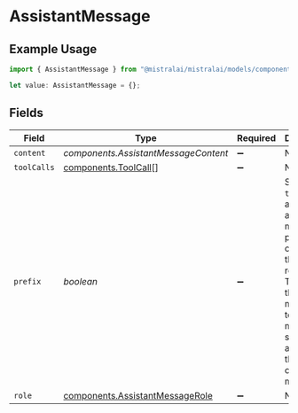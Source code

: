 # AssistantMessage

## Example Usage

```typescript
import { AssistantMessage } from "@mistralai/mistralai/models/components";

let value: AssistantMessage = {};
```

## Fields

| Field                                                                                                                                                                                                  | Type                                                                                                                                                                                                   | Required                                                                                                                                                                                               | Description                                                                                                                                                                                            |
| ------------------------------------------------------------------------------------------------------------------------------------------------------------------------------------------------------ | ------------------------------------------------------------------------------------------------------------------------------------------------------------------------------------------------------ | ------------------------------------------------------------------------------------------------------------------------------------------------------------------------------------------------------ | ------------------------------------------------------------------------------------------------------------------------------------------------------------------------------------------------------ |
| `content`                                                                                                                                                                                              | *components.AssistantMessageContent*                                                                                                                                                                   | :heavy_minus_sign:                                                                                                                                                                                     | N/A                                                                                                                                                                                                    |
| `toolCalls`                                                                                                                                                                                            | [components.ToolCall](../../models/components/toolcall.md)[]                                                                                                                                           | :heavy_minus_sign:                                                                                                                                                                                     | N/A                                                                                                                                                                                                    |
| `prefix`                                                                                                                                                                                               | *boolean*                                                                                                                                                                                              | :heavy_minus_sign:                                                                                                                                                                                     | Set this to `true` when adding an assistant message as prefix to condition the model response. The role of the prefix message is to force the model to start its answer by the content of the message. |
| `role`                                                                                                                                                                                                 | [components.AssistantMessageRole](../../models/components/assistantmessagerole.md)                                                                                                                     | :heavy_minus_sign:                                                                                                                                                                                     | N/A                                                                                                                                                                                                    |